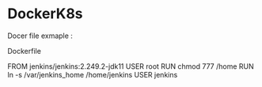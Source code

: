 # DockerK8s

Docer file exmaple :

Dockerfile

FROM jenkins/jenkins:2.249.2-jdk11
USER root 
RUN chmod 777 /home
RUN ln -s /var/jenkins_home /home/jenkins
USER jenkins
